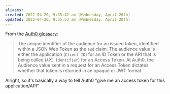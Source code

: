 ```yaml
---
aliases: 
created: 2022-04-20, 9:35:42 am (Wednesday, April 20th)
updated: 2022-04-20, 9:55:53 am (Wednesday, April 20th)
---
```


From the [Auth0 glossary](https://auth0.com/docs/glossary):

> The unique identifier of the audience for an issued token, identified within a JSON Web Token as the `aud` claim. The audience value is either the application (`Client ID`) for an ID Token or the API that is being called (`API Identifier`) for an Access Token. At Auth0, the Audience value sent in a request for an Access Token dictates whether that token is returned in an opaque or JWT format.

Alright, so it's basically a way to tell Auth0 "give me an access token for this application/API"